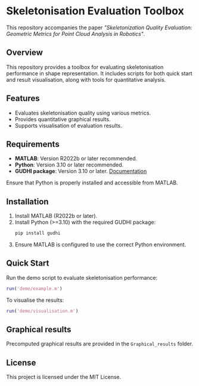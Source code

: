 # Skeletonisation Evaluation Toolbox

This repository accompanies the paper *"Skeletonization Quality Evaluation: Geometric Metrics for Point Cloud Analysis in Robotics"*.

## Overview

This repository provides a toolbox for evaluating skeletonisation performance in shape representation. It includes scripts for both quick start and result visualisation, along with tools for quantitative analysis.

## Features

- Evaluates skeletonisation quality using various metrics.
- Provides quantitative graphical results.
- Supports visualisation of evaluation results.

## Requirements

- **MATLAB**: Version R2022b or later recommended.
- **Python**: Version 3.10 or later recommended.
- **GUDHI package**: Version 3.10 or later. [Documentation](https://gudhi.inria.fr/doc/latest/)

Ensure that Python is properly installed and accessible from MATLAB.

## Installation

1. Install MATLAB (R2022b or later).
2. Install Python (>=3.10) with the required GUDHI package:
   ```bash
   pip install gudhi
   ```
3. Ensure MATLAB is configured to use the correct Python environment.

## Quick Start

Run the demo script to evaluate skeletonisation performance:

```matlab
run('demo/example.m')
```

To visualise the results:

```matlab
run('demo/visualisation.m')
```

## Graphical results

Precomputed graphical results are provided in the `Graphical_results` folder.

## License

This project is licensed under the MIT License.

